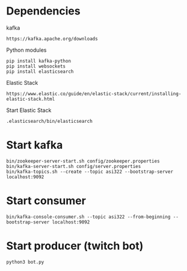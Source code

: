 Dependencies
============
kafka
```
https://kafka.apache.org/downloads
```
Python modules
```
pip install kafka-python
pip install websockets
pip install elasticsearch
```
Elastic Stack
```
https://www.elastic.co/guide/en/elastic-stack/current/installing-elastic-stack.html
```

Start Elastic Stack
```
.elasticsearch/bin/elasticsearch
```

Start kafka
===========
```
bin/zookeeper-server-start.sh config/zookeeper.properties
bin/kafka-server-start.sh config/server.properties
bin/kafka-topics.sh --create --topic asi322 --bootstrap-server localhost:9092
```

Start consumer
==============
```
bin/kafka-console-consumer.sh --topic asi322 --from-beginning --bootstrap-server localhost:9092
```

Start producer (twitch bot)
===========================
```
python3 bot.py
```

